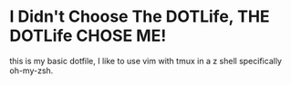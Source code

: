 # I Didn't Choose The DOTLife, THE DOTLife CHOSE ME!


this is my basic dotfile, I like to use vim with tmux in a z shell specifically oh-my-zsh.
